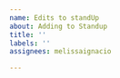 ```yaml
---
name: Edits to standUp
about: Adding to Standup
title: ''
labels: ''
assignees: melissaignacio

---
```



